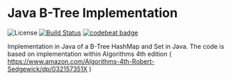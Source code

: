 # Java B-Tree Implementation

![License](https://img.shields.io/badge/License-Apache%202.0-blue.svg) [![Build Status](https://travis-ci.org/alisle/java-b-tree.svg?branch=master)](https://travis-ci.org/alisle/java-b-tree) [![codebeat badge](https://codebeat.co/badges/cd74db31-f3dc-46a6-a821-aa1359a8ae1a)](https://codebeat.co/projects/github-com-alisle-java-b-tree-master)

Implementation in Java of a B-Tree HashMap and Set in Java. The code is based on implementation 
within Algorithms 4th edition ( https://www.amazon.com/Algorithms-4th-Robert-Sedgewick/dp/032157351X )


